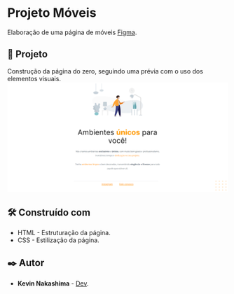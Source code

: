 # Projeto Móveis

Elaboração de uma página de móveis [Figma](https://www.figma.com/file/tPIeuVQlOuah4QLC7akw4x/Explorer---Projeto-01-(Copy)?type=design&node-id=1-2&mode=design&t=fQBQd8bYqlNppdLC-0).

## 📝 Projeto

Construção da página do zero, seguindo uma prévia com o uso dos elementos visuais.
![Image](https://github.com/Kryonn/assets/blob/main/image3.png)

## 🛠️ Construído com

* HTML - Estruturação da página.
* CSS - Estilização da página.

## ✒️ Autor

* **Kevin Nakashima** - [Dev](https://github.com/Kryonn).




